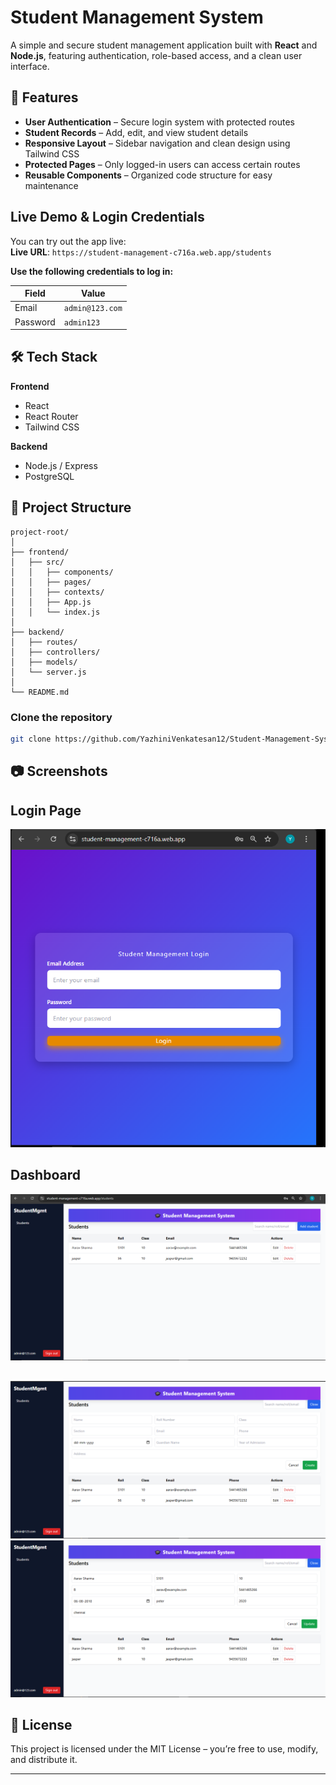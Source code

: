# Student Management System

A simple and secure student management application built with **React** and **Node.js**, featuring authentication, role-based access, and a clean user interface.

## 🚀 Features

* **User Authentication** – Secure login system with protected routes
* **Student Records** – Add, edit, and view student details
* **Responsive Layout** – Sidebar navigation and clean design using Tailwind CSS
* **Protected Pages** – Only logged-in users can access certain routes
* **Reusable Components** – Organized code structure for easy maintenance


##  Live Demo & Login Credentials

You can try out the app live:  
**Live URL**: `https://student-management-c716a.web.app/students`

**Use the following credentials to log in:**

| Field    | Value               |
|----------|---------------------|
| Email    | `admin@123.com` |
| Password | `admin123` |


## 🛠 Tech Stack

**Frontend**

* React
* React Router
* Tailwind CSS

**Backend**

* Node.js / Express
* PostgreSQL 

## 📂 Project Structure

```
project-root/
│
├── frontend/         
│   ├── src/
│   │   ├── components/
│   │   ├── pages/
│   │   ├── contexts/
│   │   ├── App.js
│   │   └── index.js
│
├── backend/          
│   ├── routes/
│   ├── controllers/
│   ├── models/
│   └── server.js
│
└── README.md
```

### Clone the repository

```bash
git clone https://github.com/YazhiniVenkatesan12/Student-Management-System.git
```

## 📷 Screenshots

## Login Page
![Login Page Screenshot](images/login.png)

## Dashboard
![DashboardScreenshot](images/stddetail.png)
##
![DashboardScreenshot](images/addstd.png)
![DashboardScreenshot](images/editstd.png)



## 📝 License

This project is licensed under the MIT License – you’re free to use, modify, and distribute it.

---
